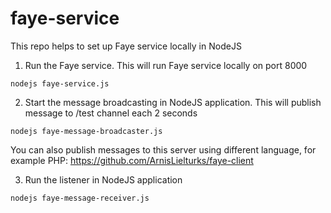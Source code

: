 # faye-service

This repo helps to set up Faye service locally in NodeJS

1. Run the Faye service. This will run Faye service locally on port 8000
```NodeJS
nodejs faye-service.js
```

2. Start the message broadcasting in NodeJS application. This will publish message to /test channel each 2 seconds
```NodeJS
nodejs faye-message-broadcaster.js
```
You can also publish messages to this server using different language, for example PHP: https://github.com/ArnisLielturks/faye-client

3. Run the listener in NodeJS application
```NodeJS
nodejs faye-message-receiver.js
```
